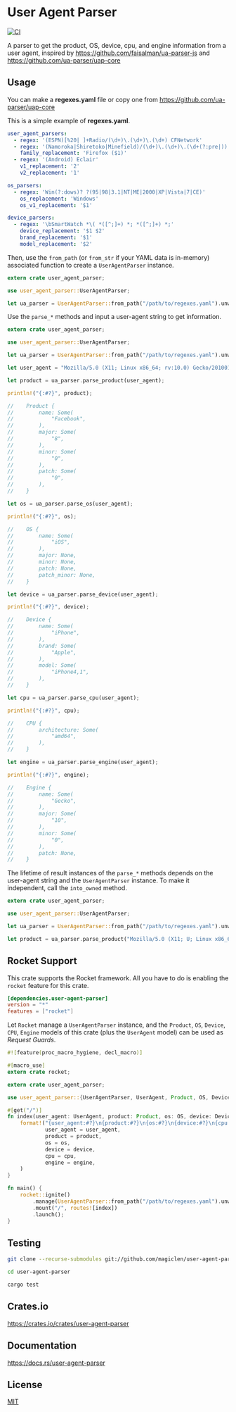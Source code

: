 User Agent Parser
====================

[![CI](https://github.com/magiclen/user-agent-parser/actions/workflows/ci.yml/badge.svg)](https://github.com/magiclen/user-agent-parser/actions/workflows/ci.yml)

A parser to get the product, OS, device, cpu, and engine information from a user agent, inspired by https://github.com/faisalman/ua-parser-js and https://github.com/ua-parser/uap-core

## Usage

You can make a **regexes.yaml** file or copy one from https://github.com/ua-parser/uap-core

This is a simple example of **regexes.yaml**.

```yaml
user_agent_parsers:
  - regex: '(ESPN)[%20| ]+Radio/(\d+)\.(\d+)\.(\d+) CFNetwork'
  - regex: '(Namoroka|Shiretoko|Minefield)/(\d+)\.(\d+)\.(\d+(?:pre|))'
    family_replacement: 'Firefox ($1)'
  - regex: '(Android) Eclair'
    v1_replacement: '2'
    v2_replacement: '1'

os_parsers:
  - regex: 'Win(?:dows)? ?(95|98|3.1|NT|ME|2000|XP|Vista|7|CE)'
    os_replacement: 'Windows'
    os_v1_replacement: '$1'

device_parsers:
  - regex: '\bSmartWatch *\( *([^;]+) *; *([^;]+) *;'
    device_replacement: '$1 $2'
    brand_replacement: '$1'
    model_replacement: '$2'
```

Then, use the `from_path` (or `from_str` if your YAML data is in-memory) associated function to create a `UserAgentParser` instance.


```rust
extern crate user_agent_parser;

use user_agent_parser::UserAgentParser;

let ua_parser = UserAgentParser::from_path("/path/to/regexes.yaml").unwrap();
```

Use the `parse_*` methods and input a user-agent string to get information.

```rust
extern crate user_agent_parser;

use user_agent_parser::UserAgentParser;

let ua_parser = UserAgentParser::from_path("/path/to/regexes.yaml").unwrap();

let user_agent = "Mozilla/5.0 (X11; Linux x86_64; rv:10.0) Gecko/20100101 Firefox/10.0 [FBAN/FBIOS;FBAV/8.0.0.28.18;FBBV/1665515;FBDV/iPhone4,1;FBMD/iPhone;FBSN/iPhone OS;FBSV/7.0.4;FBSS/2; FBCR/Telekom.de;FBID/phone;FBLC/de_DE;FBOP/5]";

let product = ua_parser.parse_product(user_agent);

println!("{:#?}", product);

//    Product {
//        name: Some(
//            "Facebook",
//        ),
//        major: Some(
//            "8",
//        ),
//        minor: Some(
//            "0",
//        ),
//        patch: Some(
//            "0",
//        ),
//    }

let os = ua_parser.parse_os(user_agent);

println!("{:#?}", os);

//    OS {
//        name: Some(
//            "iOS",
//        ),
//        major: None,
//        minor: None,
//        patch: None,
//        patch_minor: None,
//    }

let device = ua_parser.parse_device(user_agent);

println!("{:#?}", device);

//    Device {
//        name: Some(
//            "iPhone",
//        ),
//        brand: Some(
//            "Apple",
//        ),
//        model: Some(
//            "iPhone4,1",
//        ),
//    }

let cpu = ua_parser.parse_cpu(user_agent);

println!("{:#?}", cpu);

//    CPU {
//        architecture: Some(
//            "amd64",
//        ),
//    }

let engine = ua_parser.parse_engine(user_agent);

println!("{:#?}", engine);

//    Engine {
//        name: Some(
//            "Gecko",
//        ),
//        major: Some(
//            "10",
//        ),
//        minor: Some(
//            "0",
//        ),
//        patch: None,
//    }
```

The lifetime of result instances of the `parse_*` methods depends on the user-agent string and the `UserAgentParser` instance. To make it independent, call the `into_owned` method.

```rust
extern crate user_agent_parser;

use user_agent_parser::UserAgentParser;

let ua_parser = UserAgentParser::from_path("/path/to/regexes.yaml").unwrap();

let product = ua_parser.parse_product("Mozilla/5.0 (X11; U; Linux x86_64; en-US; rv:1.9.2.12) Gecko/20101027 Ubuntu/10.04 (lucid) Firefox/3.6.12").into_owned();
```

## Rocket Support

This crate supports the Rocket framework. All you have to do is enabling the `rocket` feature for this crate.

```toml
[dependencies.user-agent-parser]
version = "*"
features = ["rocket"]
```

Let `Rocket` manage a `UserAgentParser` instance, and the `Product`, `OS`, `Device`, `CPU`, `Engine` models of this crate (plus the `UserAgent` model) can be used as *Request Guards*.

```rust
#![feature(proc_macro_hygiene, decl_macro)]

#[macro_use]
extern crate rocket;

extern crate user_agent_parser;

use user_agent_parser::{UserAgentParser, UserAgent, Product, OS, Device, CPU, Engine};

#[get("/")]
fn index(user_agent: UserAgent, product: Product, os: OS, device: Device, cpu: CPU, engine: Engine) -> String {
    format!("{user_agent:#?}\n{product:#?}\n{os:#?}\n{device:#?}\n{cpu:#?}\n{engine:#?}",
            user_agent = user_agent,
            product = product,
            os = os,
            device = device,
            cpu = cpu,
            engine = engine,
    )
}

fn main() {
    rocket::ignite()
        .manage(UserAgentParser::from_path("/path/to/regexes.yaml").unwrap())
        .mount("/", routes![index])
        .launch();
}
```

## Testing

```bash
git clone --recurse-submodules git://github.com/magiclen/user-agent-parser.git

cd user-agent-parser

cargo test
```

## Crates.io

https://crates.io/crates/user-agent-parser

## Documentation

https://docs.rs/user-agent-parser

## License

[MIT](LICENSE)